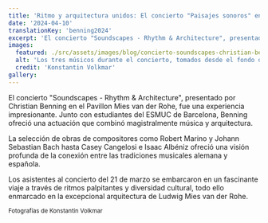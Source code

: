 ```yaml
---
title: 'Ritmo y arquitectura unidos: El concierto "Paisajes sonoros" en el Pabellón Mies van der Rohe'
date: '2024-04-10'
translationKey: 'benning2024'
excerpt: 'El concierto "Soundscapes - Rhythm & Architecture", presentado por Christian Benning en el Pavillon Mies van der Rohe, fue una experiencia impresionante. '
images:
  featured: ./src/assets/images/blog/concierto-soundscapes-christian-benning-2024-04.jpg
  alt: 'Los tres músicos durante el concierto, tomados desde el fondo de la sala'
  credit: 'Konstantin Volkmar'
gallery:
---
```


El concierto "Soundscapes - Rhythm & Architecture", presentado por Christian Benning en el Pavillon Mies van der Rohe, fue una experiencia impresionante. Junto con estudiantes del ESMUC de Barcelona, Benning ofreció una actuación que combinó magistralmente música y arquitectura.

La selección de obras de compositores como Robert Marino y Johann Sebastian Bach hasta Casey Cangelosi e Isaac Albéniz ofreció una visión profunda de la conexión entre las tradiciones musicales alemana y española.

Los asistentes al concierto del 21 de marzo se embarcaron en un fascinante viaje a través de ritmos palpitantes y diversidad cultural, todo ello enmarcado en la excepcional arquitectura de Ludwig Mies van der Rohe.

<small>Fotografías de Konstantin Volkmar</small>
